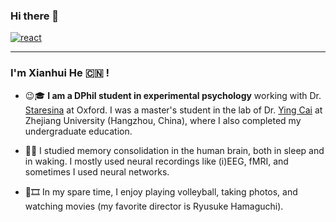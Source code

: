 ### Hi there 👋 

[![react](https://img.shields.io/badge/xianhui.he@psy.ox.ac.uk-FEBEB0?style=for-the-badge&logo=&label=Contact%20Me&labelColor=3D5A5B)](https://github.com/Xianhui-He)

---
<!--
**XianhuiHe/XianhuiHe** is a ✨ _special_ ✨ repository because its `README.md` (this file) appears on your GitHub profile.
-->
### I'm Xianhui He :cn: !
- :wink::mortar_board: **I am a DPhil student in experimental psychology** working with Dr. [Staresina](https://www.psy.ox.ac.uk/people/bernhard-staresina) at Oxford. I was a master's student in the lab of Dr. [Ying Cai](https://person.zju.edu.cn/caiying) at Zhejiang University (Hangzhou, China), where I also completed my undergraduate education.
     
- :thinking::brain: I studied memory consolidation in the human brain, both in sleep and in waking. I mostly used neural recordings like (i)EEG, fMRI, and sometimes I used neural networks.

- :volleyball::film_strip: In my spare time, I enjoy playing volleyball, taking photos, and watching movies (my favorite director is Ryusuke Hamaguchi).
